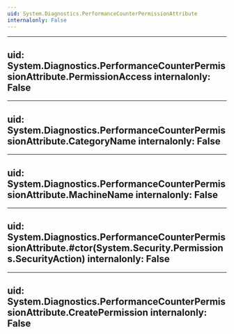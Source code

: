 ```yaml
---
uid: System.Diagnostics.PerformanceCounterPermissionAttribute
internalonly: False
---
```


---
uid: System.Diagnostics.PerformanceCounterPermissionAttribute.PermissionAccess
internalonly: False
---

---
uid: System.Diagnostics.PerformanceCounterPermissionAttribute.CategoryName
internalonly: False
---

---
uid: System.Diagnostics.PerformanceCounterPermissionAttribute.MachineName
internalonly: False
---

---
uid: System.Diagnostics.PerformanceCounterPermissionAttribute.#ctor(System.Security.Permissions.SecurityAction)
internalonly: False
---

---
uid: System.Diagnostics.PerformanceCounterPermissionAttribute.CreatePermission
internalonly: False
---
